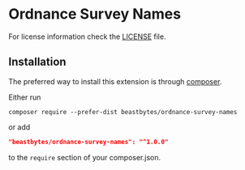 # Ordnance Survey Names



For license information check the [LICENSE](LICENSE.md) file.

## Installation

The preferred way to install this extension is through [composer](http://getcomposer.org/download/).

Either run

```
composer require --prefer-dist beastbytes/ordnance-survey-names
```

or add

```json
"beastbytes/ordnance-survey-names": "^1.0.0"
```

to the `require` section of your composer.json.
